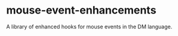 mouse-event-enhancements
========================

A library of enhanced hooks for mouse events in the DM language.
